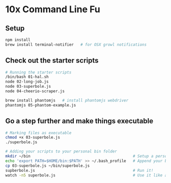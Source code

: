 10x Command Line Fu
===================

## Setup

```bash
npm install
brew install terminal-notifier   # for OSX growl notifications
```

## Check out the starter scripts

```bash
# Running the starter scripts
/bin/bash 01-hal.sh
node 02-long-job.js
node 03-superbole.js
node 04-cheerio-scraper.js

brew install phantomjs   # install phantomjs webdriver
phantomjs 05-phantom-example.js
```

## Go a step further and make things executable

```bash
# Marking files as executable
chmod +x 03-superbole.js
./superbole.js

# Adding your scripts to your personal bin folder
mkdir ~/bin                                             # Setup a personal bin folder
echo 'export PATH=$HOME/bin:$PATH' >> ~/.bash_profile   # Append your bin folder to your PATH
cp 03-superbole.js ~/bin/superbole.js
supberbole.js                                           # Run it!
watch -n5 superbole.js                                  # Use it like any command
```




